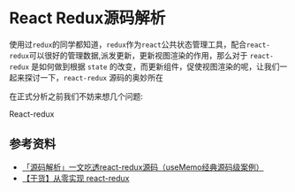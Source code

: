 # React Redux源码解析





使用过`redux`的同学都知道，`redux`作为`react`公共状态管理工具，配合`react-redux`可以很好的管理数据,派发更新，更新视图渲染的作用，那么对于 `react-redux` 是如何做到根据 `state` 的改变，而更新组件，促使视图渲染的呢，让我们一起来探讨一下，`react-redux` 源码的奥妙所在



在正式分析之前我们不妨来想几个问题:



React-redux



## 参考资料

- [「源码解析」一文吃透react-redux源码（useMemo经典源码级案例）](https://mp.weixin.qq.com/s/oEvs6qzUbf4Lb5pvftKZIQ)
- [【干货】从零实现 react-redux](https://mp.weixin.qq.com/s?__biz=Mzg5ODA5NTM1Mw==&mid=2247485220&idx=2&sn=74811cf3a61baf1a883fe1c7a76b88fa&chksm=c06686b2f7110fa4211871572ae52b08b0cc045741540e28e7c026f441b7c7f26e454aecd1b0&mpshare=1&scene=1&srcid=&sharer_sharetime=1585194811446&sharer_shareid=778ad5bf3b27e0078eb105d7277263f6#rd)